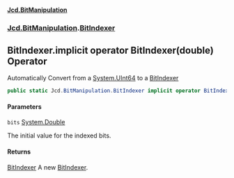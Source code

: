 #### [Jcd.BitManipulation](index.md 'index')

### [Jcd.BitManipulation](Jcd.BitManipulation 'Jcd.BitManipulation').[BitIndexer](Jcd.BitManipulation.BitIndexer 'Jcd.BitManipulation.BitIndexer')

## BitIndexer.implicit operator BitIndexer(double) Operator

Automatically Convert from a [System.UInt64](https://docs.microsoft.com/en-us/dotnet/api/System.UInt64 'System.UInt64') to a [BitIndexer](Jcd.BitManipulation.BitIndexer 'Jcd.BitManipulation.BitIndexer')

```csharp
public static Jcd.BitManipulation.BitIndexer implicit operator BitIndexer(double bits);
```

#### Parameters

<a name='Jcd.BitManipulation.BitIndexer.op_ImplicitJcd.BitManipulation.BitIndexer(double).bits'></a>

`bits` [System.Double](https://docs.microsoft.com/en-us/dotnet/api/System.Double 'System.Double')

The initial value for the indexed bits.

#### Returns

[BitIndexer](Jcd.BitManipulation.BitIndexer 'Jcd.BitManipulation.BitIndexer')
A new [BitIndexer](Jcd.BitManipulation.BitIndexer 'Jcd.BitManipulation.BitIndexer').